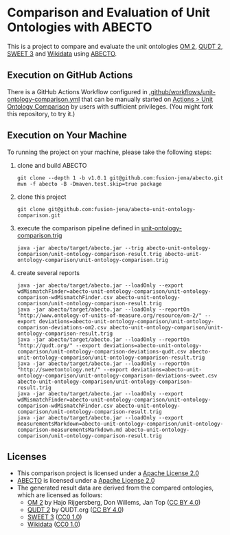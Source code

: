 # Comparison and Evaluation of Unit Ontologies with ABECTO

This is a project to compare and evaluate the unit ontologies [OM 2](https://github.com/HajoRijgersberg/OM), [QUDT 2](http://qudt.org/), [SWEET 3](https://github.com/ESIPFed/sweet) and [Wikidata](https://wikidata.org) using [ABECTO](https://github.com/fusion-jena/abecto).

## Execution on GitHub Actions

There is a GitHub Actions Workflow configured in [.github/workflows/unit-ontology-comparison.yml](.github/workflows/unit-ontology-comparison.yml) that can be manually started on [Actions > Unit Ontology Comparison](https://github.com/fusion-jena/abecto-unit-ontology-comparison/actions/workflows/unit-ontology-comparison.yml) by users with sufficient privileges. (You might fork this repository, to try it.)

## Execution on Your Machine

To running the project on your machine, please take the following steps:

1. clone and build ABECTO

	```
	git clone --depth 1 -b v1.0.1 git@github.com:fusion-jena/abecto.git
	mvn -f abecto -B -Dmaven.test.skip=true package
	```

2. clone this project

	```
	git clone git@github.com:fusion-jena/abecto-unit-ontology-comparison.git
	```

3. execute the comparison pipeline defined in [unit-ontology-comparison.trig](unit-ontology-comparison.trig)

	```
	java -jar abecto/target/abecto.jar --trig abecto-unit-ontology-comparison/unit-ontology-comparison-result.trig abecto-unit-ontology-comparison/unit-ontology-comparison.trig
	```

4. create several reports

	```
	java -jar abecto/target/abecto.jar --loadOnly --export wdMismatchFinder=abecto-unit-ontology-comparison/unit-ontology-comparison-wdMismatchFinder.csv abecto-unit-ontology-comparison/unit-ontology-comparison-result.trig
	java -jar abecto/target/abecto.jar --loadOnly --reportOn "http://www.ontology-of-units-of-measure.org/resource/om-2/" --export deviations=abecto-unit-ontology-comparison/unit-ontology-comparison-deviations-om2.csv abecto-unit-ontology-comparison/unit-ontology-comparison-result.trig
	java -jar abecto/target/abecto.jar --loadOnly --reportOn "http://qudt.org/" --export deviations=abecto-unit-ontology-comparison/unit-ontology-comparison-deviations-qudt.csv abecto-unit-ontology-comparison/unit-ontology-comparison-result.trig
	java -jar abecto/target/abecto.jar --loadOnly --reportOn "http://sweetontology.net/" --export deviations=abecto-unit-ontology-comparison/unit-ontology-comparison-deviations-sweet.csv abecto-unit-ontology-comparison/unit-ontology-comparison-result.trig
	java -jar abecto/target/abecto.jar --loadOnly --export wdMismatchFinder=abecto-unit-ontology-comparison/unit-ontology-comparison-wdMismatchFinder.csv abecto-unit-ontology-comparison/unit-ontology-comparison-result.trig
	java -jar abecto/target/abecto.jar --loadOnly --export measurementsMarkdown=abecto-unit-ontology-comparison/unit-ontology-comparison-measurementsMarkdown.md abecto-unit-ontology-comparison/unit-ontology-comparison-result.trig
	```

## Licenses

* This comparison project is licensed under a [Apache License 2.0](https://www.apache.org/licenses/LICENSE-2.0)
* [ABECTO](https://github.com/fusion-jena/abecto) is licensed under a [Apache License 2.0](https://www.apache.org/licenses/LICENSE-2.0)
* The generated result data are derived from the compared ontologies, which are licensed as follows:
	* [OM 2](https://github.com/HajoRijgersberg/OM) by Hajo Rijgersberg, Don Willems, Jan Top ([CC BY 4.0](https://creativecommons.org/licenses/by/4.0/))
	* [QUDT 2](http://qudt.org/) by QUDT.org ([CC BY 4.0](https://creativecommons.org/licenses/by/4.0/))
	* [SWEET 3](https://github.com/ESIPFed/sweet) ([CC0 1.0](https://creativecommons.org/publicdomain/zero/1.0/))
	* [Wikidata](https://wikidata.org) ([CC0 1.0](https://creativecommons.org/publicdomain/zero/1.0/))
